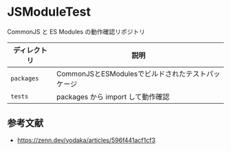 # JSModuleTest

CommonJS と ES Modules の動作確認リポジトリ

| ディレクトリ | 説明 |
| ---- | ---- |
| `packages` | CommonJSとESModulesでビルドされたテストパッケージ |
| `tests` | packages から import して動作確認 |

## 参考文献

- https://zenn.dev/yodaka/articles/596f441acf1cf3
